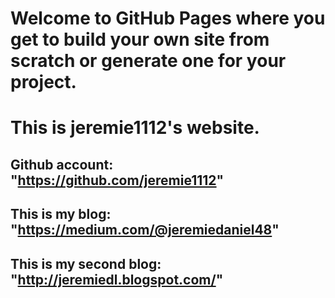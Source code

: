 # Welcome to GitHub Pages where you get to build your own site from scratch or generate one for your project.
#  This is jeremie1112's website.
##  Github account: "https://github.com/jeremie1112"
##  This is my blog: "https://medium.com/@jeremiedaniel48"
##  This is my second blog: "http://jeremiedl.blogspot.com/"
